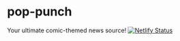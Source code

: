 # pop-punch
Your ultimate comic-themed news source!
[![Netlify Status](https://api.netlify.com/api/v1/badges/af2ca010-cf44-48a5-aae4-8142215fe423/deploy-status)](https://app.netlify.com/sites/pop-punch-a5dbc9/deploys)
